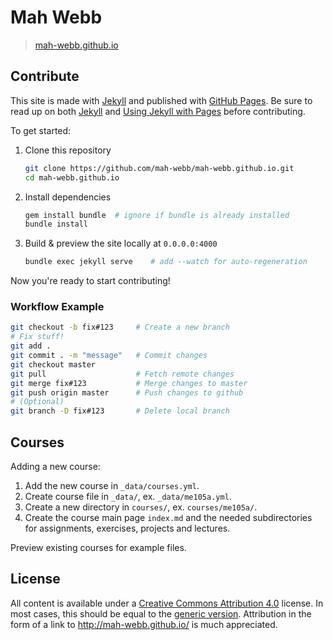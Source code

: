 Mah Webb
==================

> [mah-webb.github.io](http://mah-webb.github.io)

## Contribute

This site is made with [Jekyll](http://jekyllrb.com) and published with [GitHub Pages](https://pages.github.com/). Be sure to read up on both [Jekyll](http://jekyllrb.com) and [Using Jekyll with Pages](https://help.github.com/articles/using-jekyll-with-pages) before contributing.

To get started:

1. Clone this repository

    ```bash
    git clone https://github.com/mah-webb/mah-webb.github.io.git
    cd mah-webb.github.io
    ```

2. Install dependencies

    ```bash
    gem install bundle  # ignore if bundle is already installed
    bundle install
    ```

3. Build & preview the site locally at `0.0.0.0:4000`

    ```bash
    bundle exec jekyll serve    # add --watch for auto-regeneration
    ```

Now you're ready to start contributing!

### Workflow Example

```bash
git checkout -b fix#123     # Create a new branch
# Fix stuff!
git add .
git commit . -m "message"   # Commit changes
git checkout master
git pull                    # Fetch remote changes
git merge fix#123           # Merge changes to master
git push origin master      # Push changes to github
# (Optional)
git branch -D fix#123       # Delete local branch
```

## Courses

Adding a new course:

1. Add the new course in `_data/courses.yml`.
2. Create course file in `_data/`, ex. `_data/me105a.yml`.
3. Create a new directory in `courses/`, ex. `courses/me105a/`.
4. Create the course main page `index.md` and the needed subdirectories for assignments, exercises, projects and lectures.

Preview existing courses for example files.

## License

All content is available under a [Creative Commons Attribution 4.0](http://creativecommons.org/licenses/by/4.0/legalcode) license. In most cases, this should be equal to the [generic version](http://creativecommons.org/licenses/by/4.0/). Attribution in the form of a link to <http://mah-webb.github.io/> is much appreciated.
